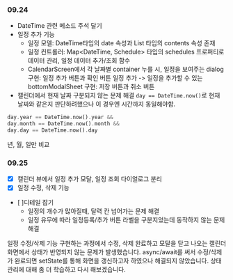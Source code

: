 ### 09.24
- DateTime 관련 메소드 주석 달기
- 일정 추가 기능	
    - 일정 모델: DateTime타입의 date 속성과 List<String> 타입의 contents 속성 존재
    - 일정 컨트롤러: Map<DateTime, Schedule> 타입의 schedules 프로퍼티로 데이터 관리, 일정 데이터 추가/조회 함수
    - CalendarScreen에서 각 날짜별 container 누를 시,
     일정을 보여주는 dialog 구현: 일정 추가 버튼과 확인 버튼
     일정 추가 -> 일정을 추가할 수 있는 bottomModalSheet 구현: 저장 버튼과 취소 버튼
- 캘린더에서 현재 날짜 구분되지 않는 문제 해결
`day == DateTime.now()`로 현재 날짜와 같은지 판단하려했으나 이 경우엔 시간까지 동일해야함.
```dart
day.year == DateTime.now().year &&
day.month == DateTime.now().month &&
day.day == DateTime.now().day
```
년, 월, 일만 비교

### 09.25
- [X] 캘린더 뷰에서 일정 추가 모달, 일정 조회 다이얼로그 분리
- [X] 일정 수정, 삭제 기능
- [ ]디테일 잡기	
    - 일정의 개수가 많아질때, 달력 칸 넘어가는 문제 해결	
    - 일정 유무에 따라 일정등록/추가 버튼 라벨을 구분지었는데 동작하지 않는 문제 해결

일정 수정/삭제 기능 구현하는 과정에서 수정, 삭제 완료하고 모달을 닫고 나오는 캘린더 화면에서 상태가 반영되지 않는 문제가 발생했습니다.
async/await를 써서 수정/삭제가 완료되면 setState를 통해 화면을 갱신하고자 하였으나 해결되지 않았습니다.
상태 관리에 대해 좀 더 학습하고 다시 해보겠습니다.
